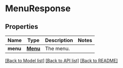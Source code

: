 # MenuResponse

## Properties
Name | Type | Description | Notes
------------ | ------------- | ------------- | -------------
**menu** | [**Menu**](Menu.md) | The menu. | 

[[Back to Model list]](../README.md#documentation-for-models) [[Back to API list]](../README.md#documentation-for-api-endpoints) [[Back to README]](../README.md)


